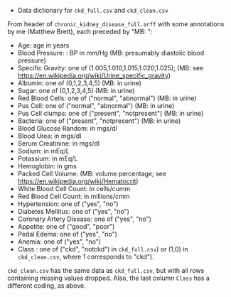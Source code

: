 * Data dictionary for `ckd_full.csv` and `ckd_clean.csv`

From header of `chronic_kidney_disease_full.arff` with some annotations by me (Matthew Brett), each preceded by "MB: ":

*   Age: age in years
*   Blood Pressure: : BP in mm/Hg (MB: presumably diastolic blood pressure)
*   Specific Gravity: one of (1.005,1.010,1.015,1.020,1.025); (MB: see
    <https://en.wikipedia.org/wiki/Urine_specific_gravity>)
*   Albumin: one of (0,1,2,3,4,5) (MB: in urine)
*   Sugar: one of (0,1,2,3,4,5) (MB: in urine)
*   Red Blood Cells: one of ("normal", "abnormal") (MB: in urine)
*   Pus Cell: one of ("normal", "abnormal") (MB: in urine)
*   Pus Cell clumps: one of ("present", "notpresent") (MB: in urine)
*   Bacteria: one of ("present", "notpresent") (MB: in urine)
*   Blood Glucose Random: in mgs/dl
*   Blood Urea: in mgs/dl
*   Serum Creatinine: in mgs/dl
*   Sodium: in mEq/L
*   Potassium: in mEq/L
*   Hemoglobin: in gms
*   Packed Cell Volume: (MB: volume percentage; see
    <https://en.wikipedia.org/wiki/Hematocrit>)
*   White Blood Cell Count: in cells/cumm
*   Red Blood Cell Count: in millions/cmm
*   Hypertension: one of ("yes", "no")
*   Diabetes Mellitus: one of ("yes", "no")
*   Coronary Artery Disease: one of ("yes", "no")
*   Appetite: one of ("good", "poor")
*   Pedal Edema: one of ("yes", "no")
*   Anemia: one of ("yes", "no")
*   Class : one of ("ckd", "notckd") in `ckd_full.csv`) or (1,0) in
    `ckd_clean.csv`, where 1 corresponds to "ckd").

`ckd_clean.csv` has the same data as `ckd_full.csv`, but with all rows
containing missing values dropped.  Also, the last column `Class` has a different coding, as above.
